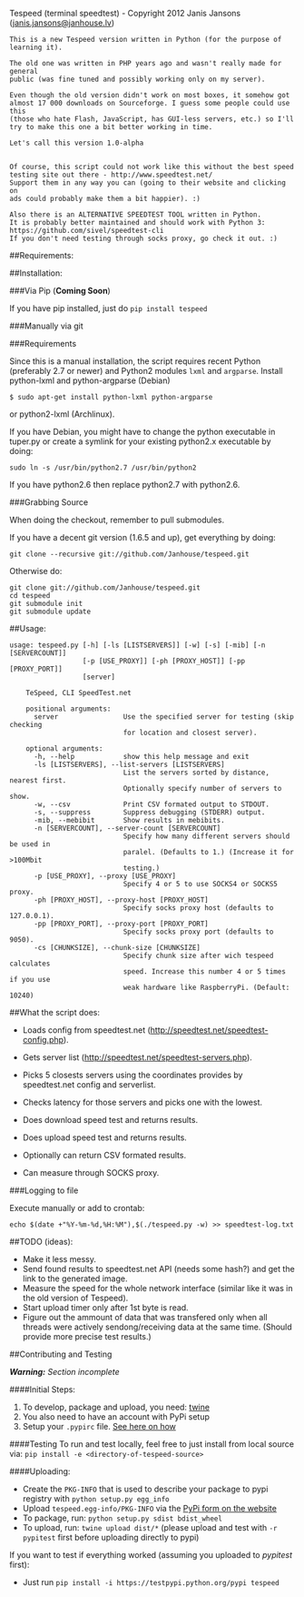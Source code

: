 Tespeed (terminal speedtest) - Copyright 2012 Janis Jansons (janis.jansons@janhouse.lv)


    This is a new Tespeed version written in Python (for the purpose of learning it).

    The old one was written in PHP years ago and wasn't really made for general
    public (was fine tuned and possibly working only on my server).

    Even though the old version didn't work on most boxes, it somehow got
    almost 17 000 downloads on Sourceforge. I guess some people could use this
    (those who hate Flash, JavaScript, has GUI-less servers, etc.) so I'll
    try to make this one a bit better working in time.

    Let's call this version 1.0-alpha


    Of course, this script could not work like this without the best speed 
    testing site out there - http://www.speedtest.net/
    Support them in any way you can (going to their website and clicking on
    ads could probably make them a bit happier). :)
    
    Also there is an ALTERNATIVE SPEEDTEST TOOL written in Python.
    It is probably better maintained and should work with Python 3: 
    https://github.com/sivel/speedtest-cli
    If you don't need testing through socks proxy, go check it out. :)


##Requirements:


##Installation:

###Via Pip (**Coming Soon**)

If you have pip installed, just do `pip install tespeed`

###Manually via git

###Requirements

Since this is a manual installation, the script requires recent Python 
(preferably 2.7 or newer) and Python2 modules `lxml` and `argparse`.
Install python-lxml and python-argparse (Debian) 

```
$ sudo apt-get install python-lxml python-argparse
```

or python2-lxml (Archlinux).


If you have Debian, you might have to change the python executable in tuper.py
or create a symlink for your existing python2.x executable by doing:

```
sudo ln -s /usr/bin/python2.7 /usr/bin/python2
```
    
If you have python2.6 then replace python2.7 with python2.6.

###Grabbing Source

When doing the checkout, remember to pull submodules.

If you have a decent git version (1.6.5 and up), get everything by doing:

```
git clone --recursive git://github.com/Janhouse/tespeed.git
```

Otherwise do:

```
git clone git://github.com/Janhouse/tespeed.git
cd tespeed
git submodule init
git submodule update
```

##Usage:

    usage: tespeed.py [-h] [-ls [LISTSERVERS]] [-w] [-s] [-mib] [-n [SERVERCOUNT]]
                      [-p [USE_PROXY]] [-ph [PROXY_HOST]] [-pp [PROXY_PORT]]
                      [server]
    
        TeSpeed, CLI SpeedTest.net
    
        positional arguments:
          server                Use the specified server for testing (skip checking
                                for location and closest server).
        
        optional arguments:
          -h, --help            show this help message and exit
          -ls [LISTSERVERS], --list-servers [LISTSERVERS]
                                List the servers sorted by distance, nearest first.
                                Optionally specify number of servers to show.
          -w, --csv             Print CSV formated output to STDOUT.
          -s, --suppress        Suppress debugging (STDERR) output.
          -mib, --mebibit       Show results in mebibits.
          -n [SERVERCOUNT], --server-count [SERVERCOUNT]
                                Specify how many different servers should be used in
                                paralel. (Defaults to 1.) (Increase it for >100Mbit
                                testing.)
          -p [USE_PROXY], --proxy [USE_PROXY]
                                Specify 4 or 5 to use SOCKS4 or SOCKS5 proxy.
          -ph [PROXY_HOST], --proxy-host [PROXY_HOST]
                                Specify socks proxy host (defaults to 127.0.0.1).
          -pp [PROXY_PORT], --proxy-port [PROXY_PORT]
                                Specify socks proxy port (defaults to 9050).
          -cs [CHUNKSIZE], --chunk-size [CHUNKSIZE]
                                Specify chunk size after wich tespeed calculates
                                speed. Increase this number 4 or 5 times if you use
                                weak hardware like RaspberryPi. (Default: 10240)


##What the script does:

 *  Loads config from speedtest.net (http://speedtest.net/speedtest-config.php).

 *  Gets server list (http://speedtest.net/speedtest-servers.php).

 *  Picks 5 closests servers using the coordinates provides by speedtest.net 
    config and serverlist.

 *  Checks latency for those servers and picks one with the lowest.

 *  Does download speed test and returns results.

 *  Does upload speed test and returns results.

 *  Optionally can return CSV formated results.

 *  Can measure through SOCKS proxy.


###Logging to file

Execute manually or add to crontab:

```
echo $(date +"%Y-%m-%d,%H:%M"),$(./tespeed.py -w) >> speedtest-log.txt
```

##TODO (ideas):

 *  Make it less messy.
 *  Send found results to speedtest.net API (needs some hash?) and get the link
    to the generated image.
 *  Measure the speed for the whole network interface (similar like it was in the
    old version of Tespeed).
 *  Start upload timer only after 1st byte is read.
 *  Figure out the ammount of data that was transfered only when all threads were
    actively sendong/receiving data at the same time. (Should provide more precise 
    test results.)

##Contributing and Testing

_**Warning:** Section incomplete_

####Initial Steps:
1. To develop, package and upload, you need: [twine](https://github.com/pypa/twine)
2. You also need to have an account with PyPi setup
3. Setup your `.pypirc` file. [See here on how](https://docs.python.org/2/distutils/packageindex.html#pypirc)

####Testing
To run and test locally, feel free to just install from local source via: `pip install -e <directory-of-tespeed-source>`

####Uploading:
* Create the `PKG-INFO` that is used to describe your package to pypi registry with `python setup.py egg_info`
* Upload `tespeed.egg-info/PKG-INFO` via the [PyPi form on the website](https://pypi.python.org/pypi?%3Aaction=submit_form)
* To package, run: `python setup.py sdist bdist_wheel` 
* To upload, run: `twine upload dist/*` (please upload and test with `-r pypitest` first before uploading directly to pypi)

If you want to test if everything worked (assuming you uploaded to _pypitest_ first):

* Just run `pip install -i https://testpypi.python.org/pypi tespeed`
